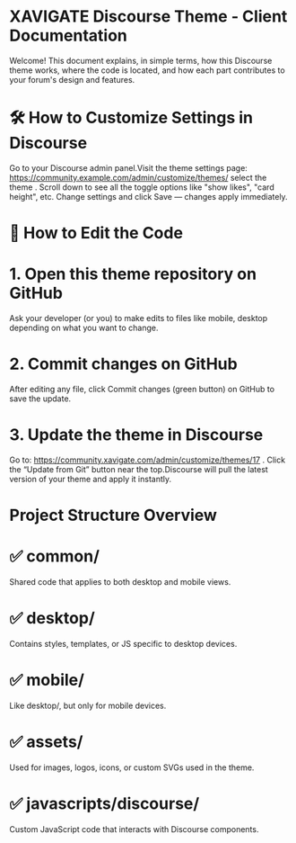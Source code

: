# XAVIGATE Discourse Theme - Client Documentation

Welcome! This document explains, in simple terms, how this Discourse theme works, where the code is located, and how each part contributes to your forum's design and features.


# 🛠 How to Customize Settings in Discourse

Go to your Discourse admin panel.Visit the theme settings page: https://community.example.com/admin/customize/themes/ select the theme . Scroll down to see all the toggle options like "show likes", "card height", etc. Change settings and click Save — changes apply immediately.

# 📝 How to Edit the Code

# 1. Open this theme repository on GitHub
Ask your developer (or you) to make edits to files like mobile, desktop depending on what you want to change.

# 2. Commit changes on GitHub
After editing any file, click Commit changes (green button) on GitHub to save the update.

# 3. Update the theme in Discourse
Go to: https://community.xavigate.com/admin/customize/themes/17 . Click the “Update from Git” button near the top.Discourse will pull the latest version of your theme and apply it instantly.


# Project Structure Overview

# ✅ common/
Shared code that applies to both desktop and mobile views.

# ✅ desktop/
Contains styles, templates, or JS specific to desktop devices.

# ✅ mobile/
Like desktop/, but only for mobile devices.

# ✅ assets/
Used for images, logos, icons, or custom SVGs used in the theme.

# ✅ javascripts/discourse/
Custom JavaScript code that interacts with Discourse components.
